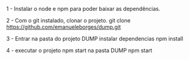 1 - Instalar o node e npm para poder baixar as dependências.

2 - Com o git instalado, clonar o projeto.
git clone https://github.com/emanueleborges/dump.git

3 - Entrar na pasta do projeto DUMP instalar dependencias 
npm install 

4 - executar o projeto npm start na pasta DUMP
npm start
